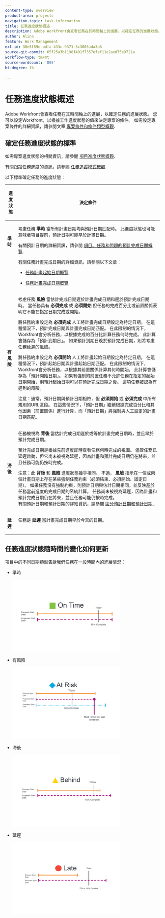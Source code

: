 ```yaml
---
content-type: overview
product-area: projects
navigation-topic: task-information
title: 任務進度狀態概述
description: Adobe Workfront會查看任務在其時間軸上的進展，以確定任務的進展狀態。 您可以設定Workfront，以根據工作進度狀態的值來決定專案的條件。 如需設定專案條件的詳細資訊，請參閱專案條件和條件類型概覽一文。
author: Alina
feature: Work Management
exl-id: 38e5f89e-bdfa-433c-9371-3c3003ada3a3
source-git-commit: 65f25a3b1198f491f7357efef11e2ae075e9721a
workflow-type: tm+mt
source-wordcount: '805'
ht-degree: 1%

---
```


# 任務進度狀態概述

Adobe Workfront會查看任務在其時間軸上的進展，以確定任務的進展狀態。 您可以設定Workfront，以根據工作進度狀態的值來決定專案的條件。 如需設定專案條件的詳細資訊，請參閱文章 [專案條件和條件類型概觀](../../../manage-work/projects/manage-projects/project-condition-and-condition-type.md).

## 確定任務進度狀態的標準

如需專案進度狀態的相關資訊，請參閱 [項目進度狀態概觀](../../../manage-work/projects/planning-a-project/project-progress-status.md).

有關跟蹤任務進度的資訊，請參閱 [任務追蹤模式概觀](../../../manage-work/tasks/task-information/task-tracking-mode.md).

以下標準確定任務的進度狀態：

<table> 
 <col> 
 <col> 
 <thead> 
  <tr> 
   <th> <p><strong>進度狀態</strong> </p> </th> 
   <th> <p><strong>決定條件</strong> </p> </th> 
  </tr> 
 </thead> 
 <tbody> 
  <tr valign="top"> 
   <td scope="col"> <p> </p> <p><strong>準時</strong> </p> </td> 
   <td scope="col"> <p>考慮任務 <strong>準時</strong> 當所有計畫日期均與預計日期匹配時。 此進度狀態也可能意味著項目提前，預計日期可能早於計畫日期。</p> <p>有關預計日期的詳細資訊，請參閱 <a href="../../../manage-work/projects/planning-a-project/project-projected-completion-date.md" class="MCXref xref">項目、任務和問題的預計完成日期概覽</a>.</p> <p>有關任務計畫完成日期的詳細資訊，請參閱以下文章：</p> 
    <ul> 
     <li> <p><a href="../../../manage-work/tasks/task-information/task-planned-start-date.md" class="MCXref xref">任務計畫起始日期概覽</a> </p> </li> 
     <li> <p><a href="../../../manage-work/tasks/task-information/task-planned-completion-date.md" class="MCXref xref">任務計畫完成日期概覽</a> </p> </li> 
    </ul> </td> 
  </tr> 
  <tr> 
   <td><p></p> <p><strong>有風險</strong> </p> </td> 
   <td><p>考慮任務 <strong>風險</strong> 當估計完成日期遲於計畫完成日期和遲於預計完成日期時。 當任務具有 <strong>必須完成</strong> 或 <strong>必須開始</strong> 但任務的完成百分比或前置關係表明它不能在指定日期完成或開始。 </p><p> 將任務約束設定為 <strong>必須完成</strong> 人工將計畫完成日期設定為特定日期。 在這種情況下，預計完成日期與計畫完成日期匹配。 在此限制的情況下，Workfront會分析任務，以根據完成的百分比計算任務何時完成。 此計算會儲存為「預計到期日」。 如果預計到期日晚於預計完成日期，則將考慮任務延遲的風險。 </p> <p> 將任務約束設定為 <strong>必須開始</strong> 人工將計畫起始日期設定為特定日期。 在這種情況下，預計起始日期與計畫起始日期匹配。 在此限制的情況下，Workfront會分析任務，以根據其前置關係計算其何時開始。 此計算會儲存為「預計開始日期」。 如果有強制的前置任務不允許任務在指定的起始日期開始，則預計起始日期可以在預計完成日期之後。 這項任務被認為有遲到的風險。 </p> <p>注意：通常，預計日期與預計日期相符，但 <strong>必須開始</strong> 或 <strong>必須完成</strong> 中所有規則的URL區段。 在這些情況下，「預計日期」繼續根據完成百分比和其他因素（前置關係）進行計算，而「預計日期」將強制與人工設定的計畫日期匹配。</p> </td> 
  </tr> 
  <tr> 
   <td> <p><strong>滞後</strong> </p> </td> 
   <td> <p>任務被視為 <strong>背後</strong> 當估計完成日期遲於或等於計畫完成日期時，並且早於預計完成日期。</p> <p>預計完成日期是根據先前進度即時查看任務何時完成的視圖。 儘管任務已延遲啟動，但它尚未被視為延遲，因為計畫和預計完成日期仍在將來，並且任務可能仍按時完成。</p> <p>注意：此 <strong>背後</strong> 和 <strong>風險</strong> 進度狀態幾乎相同。 不過， <strong>風險</strong> 指示在一個或兩個計畫日期上存在某些強制任務約束（必須結束、必須開始、固定日期）。 如果任務沒有強制約束，則預計日期與估計日期相同，並反映基於任務當前進度的完成日期的系統計算。 任務尚未被視為延遲，因為計畫和預計完成日期仍在將來，並且任務可能仍按時完成。<br>有關預計日期和預計日期的詳細資訊，請參閱 <a href="../../../manage-work/tasks/task-information/differentiate-projected-estimated-dates.md" class="MCXref xref">區分預計日期和預計日期 </a>.</p> </td> 
  </tr> 
  <tr valign="top"> 
   <td> <p><strong>延遲</strong> </p> </td> 
   <td> <p>任務是 <strong>延遲</strong> 當計畫完成日期早於今天的日期。<br></p> </td> 
  </tr> 
 </tbody> 
</table>

## 任務進度狀態隨時間的變化如何更新

項目中的不同日期類型告訴我們任務在一段時間內的進展情況：

* 準時

   ![](assets/on-time-progress-status-350x233.png)

* 有風險

   ![](assets/at-risk-progress-status-350x233.png)

* 滞後

   ![](assets/behind-progress-status-350x233.png)

* 延遲

   ![](assets/late-progress-status-350x233.png)

